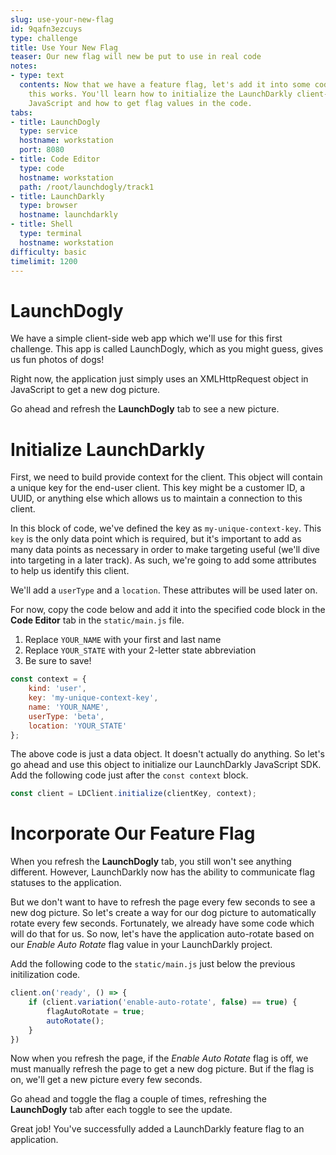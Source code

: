 ```yaml
---
slug: use-your-new-flag
id: 9qafn3ezcuys
type: challenge
title: Use Your New Flag
teaser: Our new flag will new be put to use in real code
notes:
- type: text
  contents: Now that we have a feature flag, let's add it into some code and see how
    this works. You'll learn how to initialize the LaunchDarkly client-side SDK using
    JavaScript and how to get flag values in the code.
tabs:
- title: LaunchDogly
  type: service
  hostname: workstation
  port: 8080
- title: Code Editor
  type: code
  hostname: workstation
  path: /root/launchdogly/track1
- title: LaunchDarkly
  type: browser
  hostname: launchdarkly
- title: Shell
  type: terminal
  hostname: workstation
difficulty: basic
timelimit: 1200
---
```


# LaunchDogly

We have a simple client-side web app which we'll use for this first challenge. This app is called LaunchDogly, which as you might guess, gives us fun photos of dogs!

Right now, the application just simply uses an XMLHttpRequest object in JavaScript to get a new dog picture.

Go ahead and refresh the **LaunchDogly** tab to see a new picture.

# Initialize LaunchDarkly

First, we need to build provide context for the client. This object will contain a unique key for the end-user client. This key might be a customer ID, a UUID, or anything else which allows us to maintain a connection to this client.

In this block of code, we've defined the key as `my-unique-context-key`. This `key` is the only data point which is required, but it's important to add as many data points as necessary in order to make targeting useful (we'll dive into targeting in a later track). As such, we're going to add some attributes to help us identify this client.

We'll add a `userType` and a `location`. These attributes will be used later on.

For now, copy the code below and add it into the specified code block in the **Code Editor** tab in the `static/main.js` file.

1. Replace `YOUR_NAME` with your first and last name
1. Replace `YOUR_STATE` with your 2-letter state abbreviation
1. Be sure to save!

```js
const context = {
    kind: 'user',
    key: 'my-unique-context-key',
    name: 'YOUR_NAME',
    userType: 'beta',
    location: 'YOUR_STATE'
};
```

The above code is just a data object. It doesn't actually do anything. So let's go ahead and use this object to initialize our LaunchDarkly JavaScript SDK. Add the following code just after the `const context` block.

```js
const client = LDClient.initialize(clientKey, context);
```

# Incorporate Our Feature Flag

When you refresh the **LaunchDogly** tab, you still won't see anything different. However, LaunchDarkly now has the ability to communicate flag statuses to the application.

But we don't want to have to refresh the page every few seconds to see a new dog picture. So let's create a way for our dog picture to automatically rotate every few seconds. Fortunately, we already have some code which will do that for us. So now, let's have the application auto-rotate based on our *Enable Auto Rotate* flag value in your LaunchDarkly project.

Add the following code to the `static/main.js` just below the previous initilization code.

```js
client.on('ready', () => {
    if (client.variation('enable-auto-rotate', false) == true) {
        flagAutoRotate = true;
        autoRotate();
    }
})
```

Now when you refresh the page, if the *Enable Auto Rotate* flag is off, we must manually refresh the page to get a new dog picture. But if the flag is on, we'll get a new picture every few seconds.

Go ahead and toggle the flag a couple of times, refreshing the **LaunchDogly** tab after each toggle to see the update.

Great job! You've successfully added a LaunchDarkly feature flag to an application.
